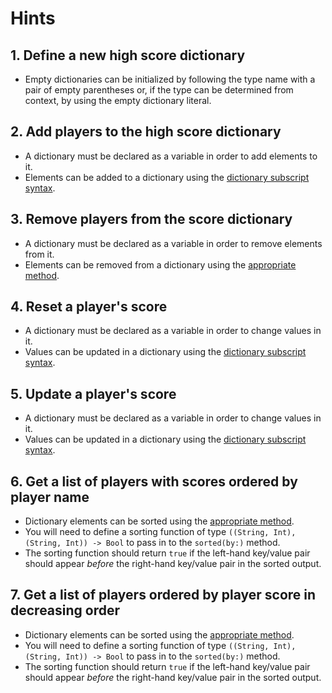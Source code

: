 # Hints

## 1. Define a new high score dictionary

- Empty dictionaries can be initialized by following the type name with a pair of empty parentheses or, if the type can be determined from context, by using the empty dictionary literal.

## 2. Add players to the high score dictionary

- A dictionary must be declared as a variable in order to add elements to it.
- Elements can be added to a dictionary using the [dictionary subscript syntax][dictionary-subscripts].

## 3. Remove players from the score dictionary

- A dictionary must be declared as a variable in order to remove elements from it.
- Elements can be removed from a dictionary using the [appropriate method][dictionary-docs].

## 4. Reset a player's score

- A dictionary must be declared as a variable in order to change values in it.
- Values can be updated in a dictionary using the [dictionary subscript syntax][dictionary-subscripts].

## 5. Update a player's score

- A dictionary must be declared as a variable in order to change values in it.
- Values can be updated in a dictionary using the [dictionary subscript syntax][dictionary-subscripts].

## 6. Get a list of players with scores ordered by player name

- Dictionary elements can be sorted using the [appropriate method][dictionary-docs].
- You will need to define a sorting function of type `((String, Int), (String, Int)) -> Bool` to pass in to the `sorted(by:)` method.
- The sorting function should return `true` if the left-hand key/value pair should appear _before_ the right-hand key/value pair in the sorted output.

## 7. Get a list of players ordered by player score in decreasing order

- Dictionary elements can be sorted using the [appropriate method][dictionary-docs].
- You will need to define a sorting function of type `((String, Int), (String, Int)) -> Bool` to pass in to the `sorted(by:)` method.
- The sorting function should return `true` if the left-hand key/value pair should appear _before_ the right-hand key/value pair in the sorted output.

[dictionaries]: https://docs.swift.org/swift-book/LanguageGuide/CollectionTypes.html#ID113
[dictionary-docs]: https://developer.apple.com/documentation/swift/Dictionary
[dictionary-subscripts]: https://docs.swift.org/swift-book/LanguageGuide/CollectionTypes.html#ID116
